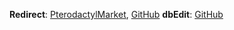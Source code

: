 **Redirect**: [PterodactylMarket](https://pterodactylmarket.com/resource/664), [GitHub](https://github.com/prplwtf/blueprint-redirect)
**dbEdit**: [GitHub](https://github.com/prplwtf/blueprint-dbedit)

